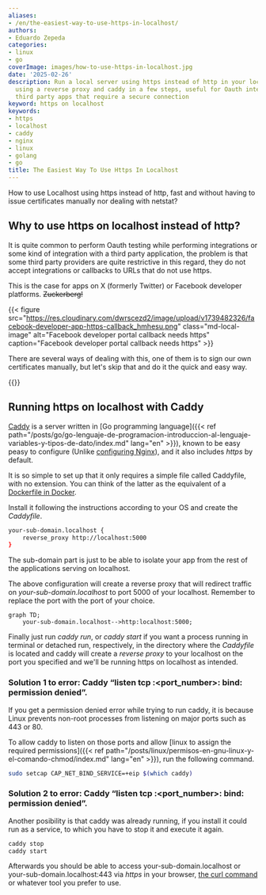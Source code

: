 ```yaml
---
aliases:
- /en/the-easiest-way-to-use-https-in-localhost/
authors:
- Eduardo Zepeda
categories:
- linux
- go
coverImage: images/how-to-use-https-in-localhost.jpg
date: '2025-02-26'
description: Run a local server using https instead of http in your localhost machine
  using a reverse proxy and caddy in a few steps, useful for Oauth integrations or
  third party apps that require a secure connection
keyword: https on localhost
keywords:
- https
- localhost
- caddy
- nginx
- linux
- golang
- go
title: The Easiest Way To Use Https In Localhost
---
```


How to use Localhost using https instead of http, fast and without having to issue certificates manually nor dealing with netstat?

## Why to use https on localhost instead of http?

It is quite common to perform Oauth testing while performing integrations or some kind of integration with a third party application, the problem is that some third party providers are quite restrictive in this regard, they do not accept integrations or callbacks to URLs that do not use https. 

This is the case for apps on X (formerly Twitter) or Facebook developer platforms. ~~Zuckerberg!~~

{{< figure src="https://res.cloudinary.com/dwrscezd2/image/upload/v1739482326/facebook-developer-app-https-callback_hmhesu.png" class="md-local-image" alt="Facebook developer portal callback needs https" caption="Facebook developer portal callback needs https" >}}

There are several ways of dealing with this, one of them is to sign our own certificates manually, but let's skip that and do it the quick and easy way.

{{<ad>}}

## Running https on localhost with Caddy

[Caddy](https://github.com/caddyserver/caddy#?) is a server written in [Go programming language]({{< ref path="/posts/go/go-lenguaje-de-programacion-introduccion-al-lenguaje-variables-y-tipos-de-dato/index.md" lang="en" >}}), known to be easy peasy to configure (Unlike [configuring Nginx](/en/linux/nginx-keepalive-gzip-http2-better-performance-on-your-website/)), and it also includes *https* by default.


It is so simple to set up that it only requires a simple file called Caddyfile, with no extension. You can think of the latter as the equivalent of a [Dockerfile in Docker](/en/docker/how-to-write-a-docker-file-from-scratch/).

Install it following the instructions according to your OS and create the *Caddyfile*.

``` bash
your-sub-domain.localhost {
    reverse_proxy http://localhost:5000
}

```

The sub-domain part is just to be able to isolate your app from the rest of the applications serving on localhost. 

The above configuration will create a reverse proxy that will redirect traffic on *your-sub-domain.localhost* to port 5000 of your localhost. Remember to replace the port with the port of your choice.

``` mermaid
graph TD;
    your-sub-domain.localhost-->http:localhost:5000;
```

Finally just run *caddy run*, or *caddy start* if you want a process running in terminal or detached run, respectively, in the directory where the *Caddyfile* is located and caddy will create a *reverse proxy* to your localhost on the port you specified and we'll be running https on localhost as intended.

### Solution 1 to error: Caddy “listen tcp :<port_number>: bind: permission denied”.

If you get a permission denied error while trying to run caddy, it is because Linux prevents non-root processes from listening on major ports such as 443 or 80.

To allow caddy to listen on those ports and allow [linux to assign the required permissions]({{< ref path="/posts/linux/permisos-en-gnu-linux-y-el-comando-chmod/index.md" lang="en" >}}), run the following command.


``` bash
sudo setcap CAP_NET_BIND_SERVICE=+eip $(which caddy)
```

### Solution 2 to error: Caddy “listen tcp :<port_number>: bind: permission denied”.

Another posibility is that caddy was already running, if you install it could run as a service, to which you have to stop it and execute it again.

``` bash
caddy stop
caddy start
```

Afterwards you should be able to access your-sub-domain.localhost or your-sub-domain.localhost:443 via *https* in your browser, [the curl command](/en/linux/linux-basic-commands-lsof-top-ps-kill-systemctl-chown-chroot/) or whatever tool you prefer to use.